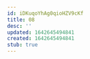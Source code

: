 ```yaml
---
id: iDKuqoYhAg0qioHZV9cKf
title: 08
desc: ''
updated: 1642645494841
created: 1642645494841
stub: true
---
```


